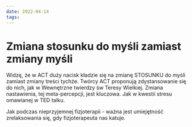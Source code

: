 ```yaml
---
date: 2022-04-14
tags: 
---
```

# Zmiana stosunku do myśli zamiast zmiany myśli

Widzę,  że w ACT duży nacisk kładzie się na zmianę STOSUNKU do myśli zamiast zmiany treści tychże. Twórcy ACT proponują zdystansowanie się do nich, jak w Wewnętrzne twierdzy św Teresy Wielkiej. Zmiana nastawienia, tej meta-percepcji, jest kluczowa. Jak w kwestii stresu omawianej w TED talku. 

Jak podczas nieprzyjemnej fizjoterapii - ważna jest umiejętność zrelaksowania się, gdy fizjoterapeuta nas katuje.